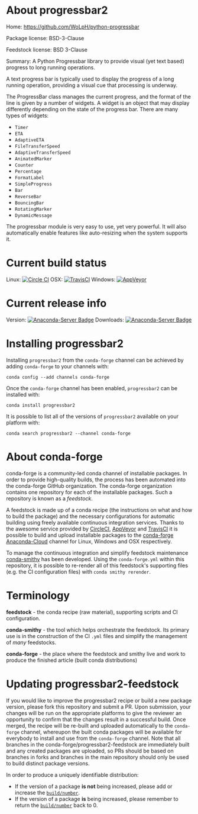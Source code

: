 About progressbar2
==================

Home: https://github.com/WoLpH/python-progressbar

Package license: BSD-3-Clause

Feedstock license: BSD 3-Clause

Summary: A Python Progressbar library to provide visual (yet text based) progress to long running operations.

A text progress bar is typically used to display the progress of a long
running operation, providing a visual cue that processing is underway.

The ProgressBar class manages the current progress, and the format of the line
is given by a number of widgets. A widget is an object that may display
differently depending on the state of the progress bar. There are many types
of widgets:

 - `Timer`
 - `ETA`
 - `AdaptiveETA`
 - `FileTransferSpeed`
 - `AdaptiveTransferSpeed`
 - `AnimatedMarker`
 - `Counter`
 - `Percentage`
 - `FormatLabel`
 - `SimpleProgress`
 - `Bar`
 - `ReverseBar`
 - `BouncingBar`
 - `RotatingMarker`
 - `DynamicMessage`

The progressbar module is very easy to use, yet very powerful. It will also
automatically enable features like auto-resizing when the system supports it.


Current build status
====================

Linux: [![Circle CI](https://circleci.com/gh/conda-forge/progressbar2-feedstock.svg?style=shield)](https://circleci.com/gh/conda-forge/progressbar2-feedstock)
OSX: [![TravisCI](https://travis-ci.org/conda-forge/progressbar2-feedstock.svg?branch=master)](https://travis-ci.org/conda-forge/progressbar2-feedstock)
Windows: [![AppVeyor](https://ci.appveyor.com/api/projects/status/github/conda-forge/progressbar2-feedstock?svg=True)](https://ci.appveyor.com/project/conda-forge/progressbar2-feedstock/branch/master)

Current release info
====================
Version: [![Anaconda-Server Badge](https://anaconda.org/conda-forge/progressbar2/badges/version.svg)](https://anaconda.org/conda-forge/progressbar2)
Downloads: [![Anaconda-Server Badge](https://anaconda.org/conda-forge/progressbar2/badges/downloads.svg)](https://anaconda.org/conda-forge/progressbar2)

Installing progressbar2
=======================

Installing `progressbar2` from the `conda-forge` channel can be achieved by adding `conda-forge` to your channels with:

```
conda config --add channels conda-forge
```

Once the `conda-forge` channel has been enabled, `progressbar2` can be installed with:

```
conda install progressbar2
```

It is possible to list all of the versions of `progressbar2` available on your platform with:

```
conda search progressbar2 --channel conda-forge
```


About conda-forge
=================

conda-forge is a community-led conda channel of installable packages.
In order to provide high-quality builds, the process has been automated into the
conda-forge GitHub organization. The conda-forge organization contains one repository
for each of the installable packages. Such a repository is known as a *feedstock*.

A feedstock is made up of a conda recipe (the instructions on what and how to build
the package) and the necessary configurations for automatic building using freely
available continuous integration services. Thanks to the awesome service provided by
[CircleCI](https://circleci.com/), [AppVeyor](http://www.appveyor.com/)
and [TravisCI](https://travis-ci.org/) it is possible to build and upload installable
packages to the [conda-forge](https://anaconda.org/conda-forge)
[Anaconda-Cloud](http://docs.anaconda.org/) channel for Linux, Windows and OSX respectively.

To manage the continuous integration and simplify feedstock maintenance
[conda-smithy](http://github.com/conda-forge/conda-smithy) has been developed.
Using the ``conda-forge.yml`` within this repository, it is possible to re-render all of
this feedstock's supporting files (e.g. the CI configuration files) with ``conda smithy rerender``.


Terminology
===========

**feedstock** - the conda recipe (raw material), supporting scripts and CI configuration.

**conda-smithy** - the tool which helps orchestrate the feedstock.
                   Its primary use is in the construction of the CI ``.yml`` files
                   and simplify the management of *many* feedstocks.

**conda-forge** - the place where the feedstock and smithy live and work to
                  produce the finished article (built conda distributions)


Updating progressbar2-feedstock
===============================

If you would like to improve the progressbar2 recipe or build a new
package version, please fork this repository and submit a PR. Upon submission,
your changes will be run on the appropriate platforms to give the reviewer an
opportunity to confirm that the changes result in a successful build. Once
merged, the recipe will be re-built and uploaded automatically to the
`conda-forge` channel, whereupon the built conda packages will be available for
everybody to install and use from the `conda-forge` channel.
Note that all branches in the conda-forge/progressbar2-feedstock are
immediately built and any created packages are uploaded, so PRs should be based
on branches in forks and branches in the main repository should only be used to
build distinct package versions.

In order to produce a uniquely identifiable distribution:
 * If the version of a package **is not** being increased, please add or increase
   the [``build/number``](http://conda.pydata.org/docs/building/meta-yaml.html#build-number-and-string).
 * If the version of a package **is** being increased, please remember to return
   the [``build/number``](http://conda.pydata.org/docs/building/meta-yaml.html#build-number-and-string)
   back to 0.
